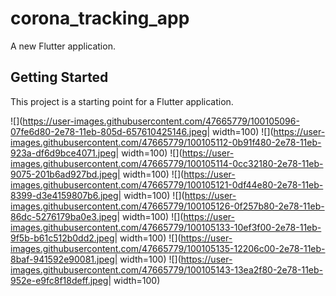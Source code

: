 # corona_tracking_app

A new Flutter application.

## Getting Started

This project is a starting point for a Flutter application.

![](https://user-images.githubusercontent.com/47665779/100105096-07fe6d80-2e78-11eb-805d-657610425146.jpeg| width=100)
![](https://user-images.githubusercontent.com/47665779/100105112-0b91f480-2e78-11eb-923a-df6d9bce4071.jpeg| width=100)
![](https://user-images.githubusercontent.com/47665779/100105114-0cc32180-2e78-11eb-9075-201b6ad927bd.jpeg| width=100)
![](https://user-images.githubusercontent.com/47665779/100105121-0df44e80-2e78-11eb-8399-d3e4159807b6.jpeg| width=100)
![](https://user-images.githubusercontent.com/47665779/100105126-0f257b80-2e78-11eb-86dc-5276179ba0e3.jpeg| width=100)
![](https://user-images.githubusercontent.com/47665779/100105133-10ef3f00-2e78-11eb-9f5b-b61c512b0dd2.jpeg| width=100)
![](https://user-images.githubusercontent.com/47665779/100105135-12206c00-2e78-11eb-8baf-941592e90081.jpeg| width=100)
![](https://user-images.githubusercontent.com/47665779/100105143-13ea2f80-2e78-11eb-952e-e9fc8f18deff.jpeg| width=100)
